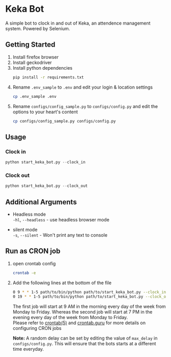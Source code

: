 # Keka Bot

A simple bot to clock in and out of Keka, an attendence management system. Powered by Selenium.

## Getting Started

1. Install firefox browser
2. Install geckodriver
3. Install python dependencies
   ```bash
   pip install -r requirements.txt
   ```
4. Rename `.env_sample` to `.env` and edit your login & location settings
   ```bash
   cp .env_sample .env
   ```
5. Rename `configs/config_sample.py` to `configs/config.py` and edit the options to your heart's content
   ```bash
   cp configs/config_sample.py configs/config.py
   ```


## Usage

### Clock in
```python
python start_keka_bot.py --clock_in
```

### Clock out
```python
python start_keka_bot.py --clock_out
```

## Additional Arguments

- Headless mode<br>
  `-hl`, `--headless` - use headless browser mode

- silent mode<br>
  `-s`, `--silent` - Won't print any text to console

## Run as CRON job

1. open crontab config
   ```bash
   crontab -e
   ```
2. Add the following lines at the bottom of the file
   ```bash
   0 9 * * 1-5 path/to/bin/python path/to/start_keka_bot.py --clock_in --silent --headless
   0 19 * * 1-5 path/to/bin/python path/to/start_keka_bot.py --clock_out --silent --headless
   ```
   The first job will start at 9 AM in the morning every day of the week from Monday to Friday. Whereas the second job will start at 7 PM in the evening every day of the week from Monday to Friday.<br>
   Please refer to [crontab(5)](https://man7.org/linux/man-pages/man5/crontab.5.html) and [crontab.guru](https://crontab.guru/#0_9_*_*_1-5) for more details on configuring CRON jobs<br>

   **Note:** A random delay can be set by editing the value of `max_delay` in `configs/config.py`. This will ensure that the bots starts at a different time everyday.
